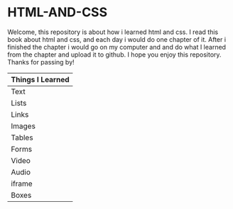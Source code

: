 # HTML-AND-CSS

Welcome, this repository is about how i learned html and css.
I read this book about html and css, and each day i would do one chapter of it.
After i finished the chapter i would go on my computer and and do what I learned from the chapter and upload it to github. 
I hope you enjoy this repository.
Thanks for passing by!


|Things I Learned       |
|-----------------------|
|Text                   |
|Lists                  |
|Links                  |
|Images                 |
|Tables                 |
|Forms                  |
|Video                  |
|Audio                  |
|iframe                 |
|Boxes                  |
